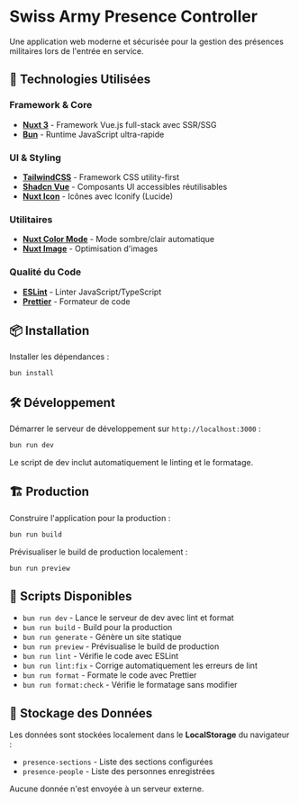 # Swiss Army Presence Controller

Une application web moderne et sécurisée pour la gestion des présences militaires lors de l'entrée en service.

## 🚀 Technologies Utilisées

### Framework & Core

- **[Nuxt 3](https://nuxt.com/)** - Framework Vue.js full-stack avec SSR/SSG
- **[Bun](https://bun.sh/)** - Runtime JavaScript ultra-rapide

### UI & Styling

- **[TailwindCSS](https://tailwindcss.com/)** - Framework CSS utility-first
- **[Shadcn Vue](https://www.shadcn-vue.com/)** - Composants UI accessibles réutilisables
- **[Nuxt Icon](https://nuxt.com/modules/icon)** - Icônes avec Iconify (Lucide)

### Utilitaires

- **[Nuxt Color Mode](https://color-mode.nuxtjs.org/)** - Mode sombre/clair automatique
- **[Nuxt Image](https://image.nuxt.com/)** - Optimisation d'images

### Qualité du Code

- **[ESLint](https://eslint.org/)** - Linter JavaScript/TypeScript
- **[Prettier](https://prettier.io/)** - Formateur de code

## 📦 Installation

Installer les dépendances :

```bash
bun install
```

## 🛠️ Développement

Démarrer le serveur de développement sur `http://localhost:3000` :

```bash
bun run dev
```

Le script de dev inclut automatiquement le linting et le formatage.

## 🏗️ Production

Construire l'application pour la production :

```bash
bun run build
```

Prévisualiser le build de production localement :

```bash
bun run preview
```

## 🔧 Scripts Disponibles

- `bun run dev` - Lance le serveur de dev avec lint et format
- `bun run build` - Build pour la production
- `bun run generate` - Génère un site statique
- `bun run preview` - Prévisualise le build de production
- `bun run lint` - Vérifie le code avec ESLint
- `bun run lint:fix` - Corrige automatiquement les erreurs de lint
- `bun run format` - Formate le code avec Prettier
- `bun run format:check` - Vérifie le formatage sans modifier

## 💾 Stockage des Données

Les données sont stockées localement dans le **LocalStorage** du navigateur :

- `presence-sections` - Liste des sections configurées
- `presence-people` - Liste des personnes enregistrées

Aucune donnée n'est envoyée à un serveur externe.
